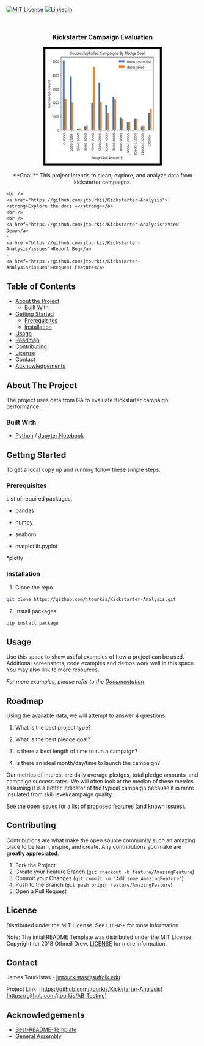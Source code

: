 
  [![MIT License][license-shield]][license-url]
  [![LinkedIn][linkedin-shield]][linkedin-url]

<br />

  
  <h3 align="center">Kickstarter Campaign Evaluation</h3>
  
<p align="center">
  <a href="https://github.com/jtourkis/Kickstarter-Analysis">
    <img src="Successful_Campaign_Graph.png" alt="AB" width="300" height="300" style="border:5px solid black">
  </a>
 
  <p align="center">
    **Goal:** This project intends to clean, explore, and analyze data from kickstarter campaigns.


    <br />
    <a href="https://github.com/jtourkis/Kickstarter-Analysis"><strong>Explore the docs »</strong></a>
    <br />
    <br />
    <a href="https://github.com/jtourkis/Kickstarter-Analysis">View Demo</a>
    ·
    <a href="https://github.com/jtourkis/Kickstarter-Analysis/issues">Report Bug</a>
    ·
    <a href="https://github.com/jtourkis/Kickstarter-Analysis/issues">Request Feature</a>
  </p>
</p>



<!-- TABLE OF CONTENTS -->
## Table of Contents

* [About the Project](#about-the-project)
  * [Built With](#built-with)
* [Getting Started](#getting-started)
  * [Prerequisites](#prerequisites)
  * [Installation](#installation)
* [Usage](#usage)
* [Roadmap](#roadmap)
* [Contributing](#contributing)
* [License](#license)
* [Contact](#contact)
* [Acknowledgements](#acknowledgements)



<!-- ABOUT THE PROJECT -->
## About The Project

The project uses data from GA to evaluate Kickstarter campaign performance. 

### Built With

* [Python](https://www.python.org) / [Jupyter Notebook](https://jupyter.org)


<!-- GETTING STARTED -->
## Getting Started

To get a local copy up and running follow these simple steps.

### Prerequisites

List of required packages.

* pandas

* numpy

* seaborn

* matplotlib.pyplot

*plotly


### Installation
 
1. Clone the repo

```sh
git clone https://github.com/jtourkis/Kickstarter-Analysis.git
```
2. Install packages
```sh
pip install package
```


<!-- USAGE EXAMPLES -->
## Usage

Use this space to show useful examples of how a project can be used. Additional screenshots, code examples and demos work well in this space. You may also link to more resources.

_For more examples, please refer to the [Documentation](https://example.com)_



<!-- ROADMAP -->
## Roadmap
Using the available data, we will attempt to answer 4 questions.
1) What is the best project type? 

2) What is the best pledge goal?

3) Is there a best length of time to run a campaign?

4) Is there an ideal month/day/time to launch the campaign?

Our metrics of interest are daily average pledges, total pledge amounts, and campaign success rates. 
We will often look at the median of these metrics assuming it is a better indicator of the typical campaign because it is more insulated from skill level/campaign quality.


See the [open issues](https://github.com/github_username/repo/issues) for a list of proposed features (and known issues).



<!-- CONTRIBUTING -->
## Contributing

Contributions are what make the open source community such an amazing place to be learn, inspire, and create. Any contributions you make are **greatly appreciated**.

1. Fork the Project
2. Create your Feature Branch (`git checkout -b feature/AmazingFeature`)
3. Commit your Changes (`git commit -m 'Add some AmazingFeature'`)
4. Push to the Branch (`git push origin feature/AmazingFeature`)
5. Open a Pull Request



<!-- LICENSE -->
## License

Distributed under the MIT License. See `LICENSE` for more information.

Note: The intial README Template was distributed under the MIT License. Copyright (c) 2018 Othneil Drew. [LICENSE](https://github.com/othneildrew/Best-README-Template/blob/master/LICENSE.txt)  for more information. 



<!-- CONTACT -->
## Contact

James Tourkistas - jmtourkistas@suffolk.edu

Project Link: [https://github.com/jtourkis/Kickstarter-Analysis](https://github.com/jtourkis/AB_Testing)



<!-- ACKNOWLEDGEMENTS -->
## Acknowledgements

* [Best-README-Template](https://github.com/othneildrew/Best-README-Template/blob/master/BLANK_README.md) 
* [General Assembly](https://generalassemb.ly)



<!-- MARKDOWN LINKS & IMAGES -->
<!-- https://www.markdownguide.org/basic-syntax/#reference-style-links -->
[license-shield]: https://img.shields.io/github/license/othneildrew/Best-README-Template.svg?style=flat-square
[license-url]: https://github.com/jtourkis/MBTA-Ridership-Model/blob/master/LICENSE.txt
[linkedin-shield]: https://img.shields.io/badge/-LinkedIn-black.svg?style=flat-square&logo=linkedin&colorB=555
[linkedin-url]: https://www.linkedin.com/in/james-tourkistas-7127ba167/
[product-screenshot]: images/screenshot.png
